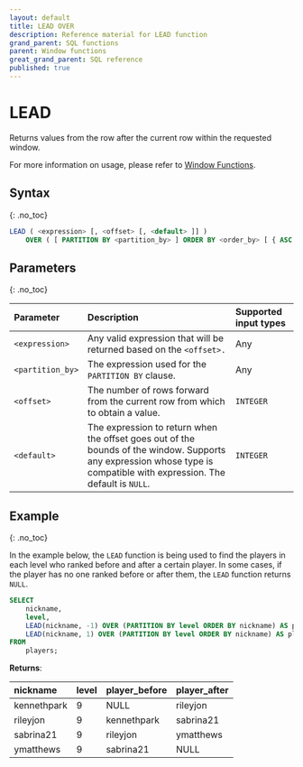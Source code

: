 ```yaml
---
layout: default
title: LEAD OVER
description: Reference material for LEAD function
grand_parent: SQL functions
parent: Window functions
great_grand_parent: SQL reference
published: true
---
```


# LEAD

Returns values from the row after the current row within the requested window.

For more information on usage, please refer to [Window Functions](./index.md).

## Syntax
{: .no_toc}

```sql
LEAD ( <expression> [, <offset> [, <default> ]] )
    OVER ( [ PARTITION BY <partition_by> ] ORDER BY <order_by> [ { ASC | DESC } ] )
```

## Parameters 
{: .no_toc}

| Parameter | Description                                      | Supported input types | 
| :--------- | :------------------------------------------------ | :------------| 
| `<expression>`     | Any valid expression that will be returned based on the `<offset>.`                                                    | Any |
| `<partition_by>`    | The expression used for the `PARTITION BY` clause.                                                                           | Any |
| `<offset>`  | The number of rows forward from the current row from which to obtain a value.  |	`INTEGER` |
| `<default>` | The expression to return when the offset goes out of the bounds of the window. Supports any expression whose type is compatible with expression. The default is `NULL`. |	`INTEGER` |


## Example
{: .no_toc}

In the example below, the `LEAD` function is being used to find the players in each level who ranked before and after a certain player. In some cases, if the player has no one ranked before or after them, the `LEAD` function returns `NULL`.

```sql
SELECT
	nickname,
	level,
	LEAD(nickname, -1) OVER (PARTITION BY level ORDER BY nickname) AS player_before,
	LEAD(nickname, 1) OVER (PARTITION BY level ORDER BY nickname) AS player_after
FROM
	players;
```

**Returns**:

| nickname | level | player_before | player_after |
|:----------|:-------------|:-------------|:--------------|
| kennethpark      |           9 | NULL        | rileyjon     |
| rileyjon   |           9 | kennethpark       | sabrina21         |
| sabrina21       |           9 | rileyjon    | ymatthews         |
| ymatthews      |           9 | sabrina21       | NULL         |
